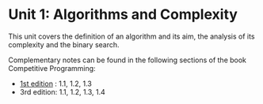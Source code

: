 # Unit 1: Algorithms and Complexity
This unit covers the definition of an algorithm and its aim, the analysis of its complexity and the binary search.

Complementary notes can be found in the following sections of the book Competitive Programming:
- [1st edition](http://www.comp.nus.edu.sg/~stevenha/myteaching/competitive_programming/cp1.pdf)  : 1.1, 1.2, 1.3
- 3rd edition: 1.1, 1.2, 1.3, 1.4

